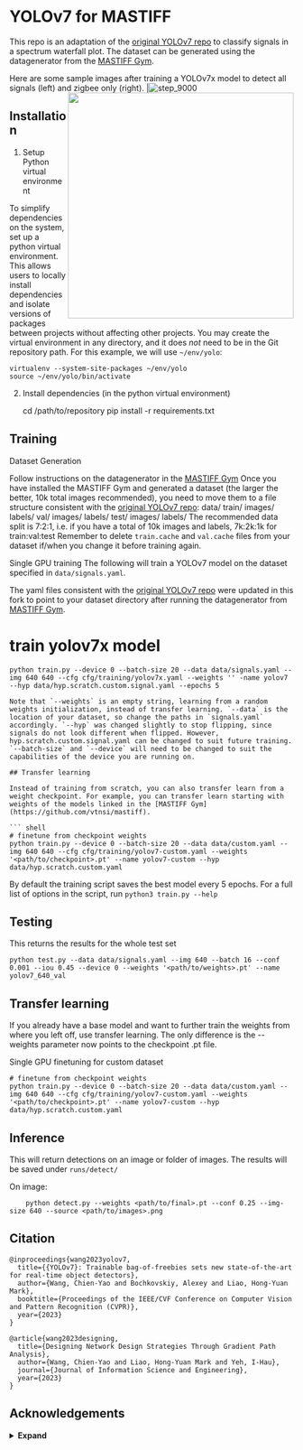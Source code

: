 # YOLOv7 for MASTIFF

This repo is an adaptation of the [original YOLOv7 repo](https://github.com/WongKinYiu/yolov7) to classify signals in a spectrum waterfall plot. The dataset can be generated using the datagenerator from the [MASTIFF Gym](https://github.com/vtnsi/mastiff).


Here are some sample images after training a YOLOv7x model to detect all signals (left) and zigbee only (right).
<img align="right" width="400" src="https://github.com/user-attachments/assets/69d11c96-3212-4ad5-bc56-f69945d2167a">
|![step_9000](https://github.com/user-attachments/assets/8be9105d-2473-4889-95a1-87b724ee6984)

## Installation

1. Setup Python virtual environment

To simplify dependencies on the system, set up a python virtual environment.
This allows users to locally install dependencies and isolate versions of
packages between projects without affecting other projects. You may create the
virtual environment in any directory, and it does *not* need to be in the Git
repository path. For this example, we will use `~/env/yolo`:

    virtualenv --system-site-packages ~/env/yolo
    source ~/env/yolo/bin/activate

2. Install dependencies (in the python virtual environment)

    cd /path/to/repository
    pip install -r requirements.txt


## Training

Dataset Generation

Follow instructions on the datagenerator in the [MASTIFF Gym](https://github.com/vtnsi/mastiff)
Once you have installed the MASTIFF Gym and generated a dataset (the larger the better, 10k total images recommended), you need to move them to a file structure consistent with the [original YOLOv7 repo](https://github.com/WongKinYiu/yolov7):
data/
    train/
        images/
        labels/
    val/
        images/
        labels/
    test/
        images/
        labels/
The recommended data split is 7:2:1, i.e. if you have a total of 10k images and labels, 7k:2k:1k for train:val:test
Remember to delete `train.cache` and `val.cache` files from your dataset if/when you change it before training again.

Single GPU training
The following will train a YOLOv7 model on the dataset specified in `data/signals.yaml`.

The yaml files consistent with the [original YOLOv7 repo](https://github.com/WongKinYiu/yolov7) were updated in this fork to point to your dataset directory after running the datagenerator from [MASTIFF Gym](https://github.com/vtnsi/mastiff).

 # train yolov7x model
``` shell    
python train.py --device 0 --batch-size 20 --data data/signals.yaml --img 640 640 --cfg cfg/training/yolov7x.yaml --weights '' -name yolov7 --hyp data/hyp.scratch.custom.signal.yaml --epochs 5

Note that `--weights` is an empty string, learning from a random weights initialization, instead of transfer learning. `--data` is the location of your dataset, so change the paths in `signals.yaml` accordingly. `--hyp` was changed slightly to stop flipping, since signals do not look different when flipped. However, hyp.scratch.custom.signal.yaml can be changed to suit future training. `--batch-size` and `--device` will need to be changed to suit the capabilities of the device you are running on.

## Transfer learning

Instead of training from scratch, you can also transfer learn from a weight checkpoint. For example, you can transfer learn starting with weights of the models linked in the [MASTIFF Gym](https://github.com/vtnsi/mastiff).

``` shell
# finetune from checkpoint weights
python train.py --device 0 --batch-size 20 --data data/custom.yaml --img 640 640 --cfg cfg/training/yolov7-custom.yaml --weights '<path/to/checkpoint>.pt' --name yolov7-custom --hyp data/hyp.scratch.custom.yaml
```
By default the training script saves the best model every 5 epochs.
For a full list of options in the script, run `python3 train.py --help`

## Testing

This returns the results for the whole test set

``` shell
python test.py --data data/signals.yaml --img 640 --batch 16 --conf 0.001 --iou 0.45 --device 0 --weights '<path/to/weights>.pt' --name yolov7_640_val
```


## Transfer learning

If you already have a base model and want to further train the weights from where you left off, use transfer learning. The only difference is the --weights parameter now points to the checkpoint .pt file.

Single GPU finetuning for custom dataset

``` shell
# finetune from checkpoint weights
python train.py --device 0 --batch-size 20 --data data/custom.yaml --img 640 640 --cfg cfg/training/yolov7-custom.yaml --weights '<path/to/checkpoint>.pt' --name yolov7-custom --hyp data/hyp.scratch.custom.yaml
```

## Inference

This will return detections on an image or folder of images. The results will be saved under `runs/detect/`

On image:
``` shell
    python detect.py --weights <path/to/final>.pt --conf 0.25 --img-size 640 --source <path/to/images>.png
```

## Citation

```
@inproceedings{wang2023yolov7,
  title={{YOLOv7}: Trainable bag-of-freebies sets new state-of-the-art for real-time object detectors},
  author={Wang, Chien-Yao and Bochkovskiy, Alexey and Liao, Hong-Yuan Mark},
  booktitle={Proceedings of the IEEE/CVF Conference on Computer Vision and Pattern Recognition (CVPR)},
  year={2023}
}
```

```
@article{wang2023designing,
  title={Designing Network Design Strategies Through Gradient Path Analysis},
  author={Wang, Chien-Yao and Liao, Hong-Yuan Mark and Yeh, I-Hau},
  journal={Journal of Information Science and Engineering},
  year={2023}
}
```

## Acknowledgements

<details><summary> <b>Expand</b> </summary>

* [https://github.com/AlexeyAB/darknet](https://github.com/AlexeyAB/darknet)
* [https://github.com/WongKinYiu/yolor](https://github.com/WongKinYiu/yolor)
* [https://github.com/WongKinYiu/PyTorch_YOLOv4](https://github.com/WongKinYiu/PyTorch_YOLOv4)
* [https://github.com/WongKinYiu/ScaledYOLOv4](https://github.com/WongKinYiu/ScaledYOLOv4)
* [https://github.com/Megvii-BaseDetection/YOLOX](https://github.com/Megvii-BaseDetection/YOLOX)
* [https://github.com/ultralytics/yolov3](https://github.com/ultralytics/yolov3)
* [https://github.com/ultralytics/yolov5](https://github.com/ultralytics/yolov5)
* [https://github.com/DingXiaoH/RepVGG](https://github.com/DingXiaoH/RepVGG)
* [https://github.com/JUGGHM/OREPA_CVPR2022](https://github.com/JUGGHM/OREPA_CVPR2022)
* [https://github.com/TexasInstruments/edgeai-yolov5/tree/yolo-pose](https://github.com/TexasInstruments/edgeai-yolov5/tree/yolo-pose)

</details>
